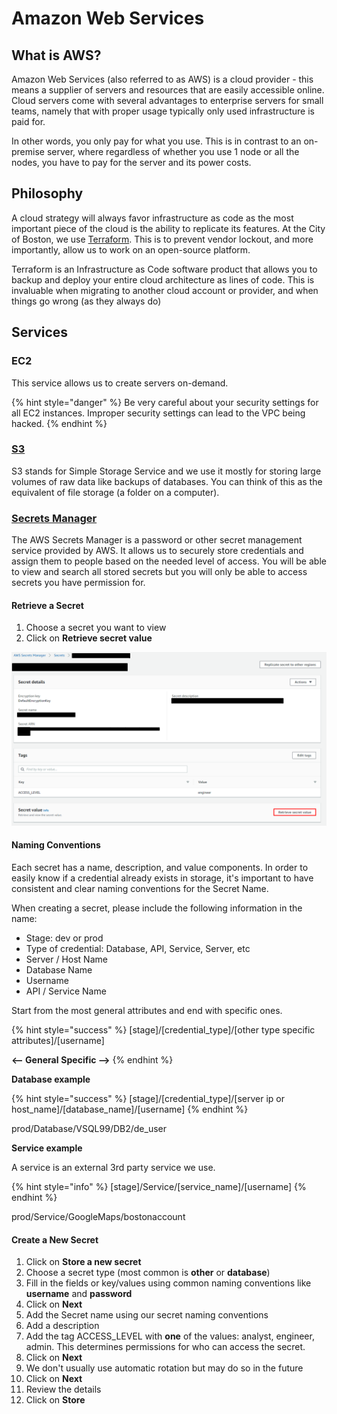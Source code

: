 # Amazon Web Services

## What is AWS?

Amazon Web Services \(also referred to as AWS\) is a cloud provider - this means a supplier of servers and resources that are easily accessible online. Cloud servers come with several advantages to enterprise servers for small teams, namely that with proper usage typically only used infrastructure is paid for.

In other words, you only pay for what you use. This is in contrast to an on-premise server, where regardless of whether you use 1 node or all the nodes, you have to pay for the server and its power costs.

## Philosophy

A cloud strategy will always favor infrastructure as code as the most important piece of the cloud is the ability to replicate its features. At the City of Boston, we use [Terraform](https://www.terraform.io). This is to prevent vendor lockout, and more importantly, allow us to work on an open-source platform.

Terraform is an Infrastructure as Code software product that allows you to backup and deploy your entire cloud architecture as lines of code. This is invaluable when migrating to another cloud account or provider, and when things go wrong \(as they always do\)

## Services

### EC2

This service allows us to create servers on-demand.

{% hint style="danger" %}
Be very careful about your security settings for all EC2 instances. Improper security settings can lead to the VPC being hacked.
{% endhint %}

### [S3](https://s3.console.aws.amazon.com/s3/home)

S3 stands for Simple Storage Service and we use it mostly for storing large volumes of raw data like backups of databases. You can think of this as the equivalent of file storage \(a folder on a computer\).

### [Secrets Manager](https://console.aws.amazon.com/secretsmanager/home)

The AWS Secrets Manager is a password or other secret management service provided by AWS. It allows us to securely store credentials and assign them to people based on the needed level of access. You will be able to view and search all stored secrets but you will only be able to access secrets you have permission for.

#### Retrieve a Secret

1. Choose a secret you want to view
2. Click on **Retrieve secret value**

![](../../../.gitbook/assets/retrieve-a-secret.png)

#### Naming Conventions

Each secret has a name, description, and value components. In order to easily know if a credential already exists in storage, it's important to have consistent and clear naming conventions for the Secret Name.

When creating a secret, please include the following information in the name:

* Stage: dev or prod
* Type of credential: Database, API, Service, Server, etc
* Server / Host Name
* Database Name
* Username
* API / Service Name

Start from the most general attributes and end with specific ones.

{% hint style="success" %}
\[stage\]/\[credential\_type\]/\[other type specific attributes\]/\[username\]

**&lt;-- General**                                                                                 **Specific --&gt;**
{% endhint %}

**Database example**

{% hint style="success" %}
\[stage\]/\[credential\_type\]/\[server ip or host\_name\]/\[database\_name\]/\[username\]
{% endhint %}

prod/Database/VSQL99/DB2/de\_user

**Service example**

A service is an external 3rd party service we use.

{% hint style="info" %}
\[stage\]/Service/\[service\_name\]/\[username\]
{% endhint %}

prod/Service/GoogleMaps/bostonaccount

#### Create a New Secret

1. Click on **Store a new secret**
2. Choose a secret type \(most common is **other** or **database**\)
3. Fill in the fields or key/values using common naming conventions like **username** and **password**
4. Click on **Next**
5. Add the Secret name using our secret naming conventions
6. Add a description
7. Add the tag ACCESS\_LEVEL with **one** of the values: analyst, engineer, admin. This determines permissions for who can access the secret.
8. Click on **Next**
9. We don't usually use automatic rotation but may do so in the future
10. Click on **Next**
11. Review the details
12. Click on **Store**

